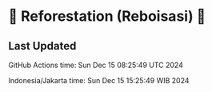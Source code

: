 
# 🌳 Reforestation (Reboisasi) 🌲

## Last Updated

GitHub Actions time: Sun Dec 15 08:25:49 UTC 2024

Indonesia/Jakarta time: Sun Dec 15 15:25:49 WIB 2024
